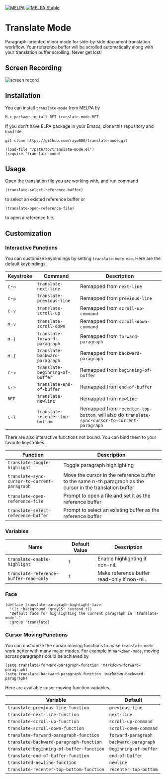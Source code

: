[![MELPA](https://melpa.org/packages/translate-mode-badge.svg)](https://melpa.org/#/translate-mode)
[![MELPA Stable](https://stable.melpa.org/packages/translate-mode-badge.svg)](https://stable.melpa.org/#/translate-mode)

Translate Mode
==============================
Paragraph-oriented minor mode for side-by-side document translation workflow. Your reference buffer will be scrolled automatically along with your translation buffer scrolling. Never get lost!

## Screen Recording

![screen record](./screen-record.gif)

## Installation

You can install `translate-mode` from MELPA by

```emacs-lisp
M-x package-install RET translate-mode RET
```

If you don't have ELPA package in your Emacs, clone this repository and load file.
```shell
git clone https://github.com/rayw000/translate-mode.git
```

```emacs-lisp
(load-file "/path/to/translate-mode.el")
(require 'translate-mode)
```

## Usage

Open the translation file you are working with, and run command
```emacs-lisp
(translate-select-reference-buffer)
``` 
to select an existed reference buffer or
```emacs-lisp
(translate-open-reference-file)
```
to open a reference file.

## Customization

### Interactive Functions

You can customize keybindings by setting `translate-mode-map`. Here are the default keybindings.

| Keystroke                    | Command                         | Description                                                                                    |
|------------------------------|---------------------------------|------------------------------------------------------------------------------------------------|
| <kbd>C</kbd>-<kbd>n</kbd>    | `translate-next-line`           | Remapped from `next-line`                                                                      |
| <kbd>C</kbd>-<kbd>p</kbd>    | `translate-previous-line`       | Remapped from `previous-line`                                                                  |
| <kbd>C</kbd>-<kbd>v</kbd>    | `translate-scroll-up`           | Remapped from `scroll-up-command`                                                              |
| <kbd>M</kbd>-<kbd>v</kbd>    | `translate-scroll-down`         | Remapped from `scroll-down-command`                                                            |
| <kbd>M</kbd>-<kbd>}</kbd>    | `translate-forward-paragraph`   | Remapped from `forward-paragraph`                                                              |
| <kbd>M</kbd>-<kbd>{</kbd>    | `translate-backward-paragraph`  | Remapped from `backward-paragraph`                                                             |
| <kbd>C</kbd>-<kbd>&lt;</kbd> | `translate-beginning-of-buffer` | Remapped from `beginning-of-buffer`                                                            |
| <kbd>C</kbd>-<kbd>&gt;</kbd> | `translate-end-of-buffer`       | Remapped from `end-of-buffer`                                                                  |
| <kbd>RET</kbd>               | `translate-newline`             | Remapped from `newline`                                                                        |
| <kbd>C</kbd>-<kbd>l</kbd>    | `translate-recenter-top-bottom` | Remapped from `recenter-top-bottom`, will also do `translate-sync-cursor-to-current-paragraph` |

There are also interactive functions not bound. You can bind them to your favorite keystrokes.

| Function                                     | Description                                                                                                |
|----------------------------------------------|------------------------------------------------------------------------------------------------------------|
| `translate-toggle-highlight`                 | Toggle paragraph highlighting                                                                              |
| `translate-sync-cursor-to-current-paragraph` | Move the cursor in the reference buffer to the same n-th paragraph as the cursor in the translation buffer |
| `translate-open-reference-file`              | Prompt to open a file and set it as the reference buffer                                                   |
| `translate-select-reference-buffer`          | Prompt to select an existing buffer as the reference buffer                                                |

### Variables

| Name                                   | Default Value | Description                                 |
|----------------------------------------|---------------|---------------------------------------------|
| `translate-enable-highlight`           | `t`           | Enable highlighting if non-nil.             |
| `translate-reference-buffer-read-only` | `t`           | Make reference buffer read-only if non-nil. |

### Face

```emacs-lisp
(defface translate-paragraph-highlight-face
  '((t :background "grey15" :extend t))
  "Default face for highlighting the current paragraph in `translate-mode'."
  :group 'translate)
```

### Cursor Moving Functions

You can customize the cursor moving functions to make `translate-mode` work better with many major modes. For example in `markdown-mode`, moving across paragraphs could be achieved by

```emacs-lisp
(setq translate-forward-paragraph-function 'markdown-forward-paragraph)
(setq translate-backward-paragraph-function 'markdown-backward-paragraph)
```

Here are available cusor moving function variables.

| Variable                                 | Default               |
|------------------------------------------|-----------------------|
| `translate-previous-line-function`       | `previous-line`       |
| `translate-next-line-function`           | `next-line`           |
| `translate-scroll-up-function`           | `scroll-up-command`   |
| `translate-scroll-down-function`         | `scroll-down-command` |
| `translate-forward-paragraph-function`   | `forward-paragraph`   |
| `translate-backward-paragraph-function`  | `backward-paragraph`  |
| `translate-beginning-of-buffer-function` | `beginning-of-buffer` |
| `translate-end-of-buffer-function`       | `end-of-buffer`       |
| `translated-newline-function`            | `newline`             |
| `translate-recenter-top-bottom-function` | `recenter-top-bottom` |
